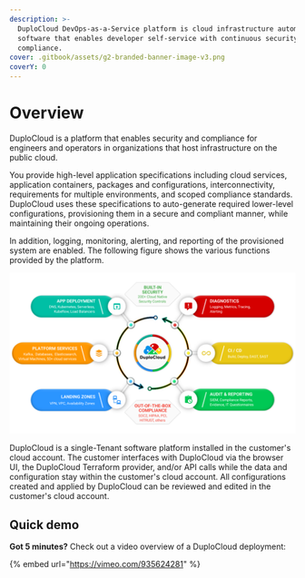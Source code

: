 ```yaml
---
description: >-
  DuploCloud DevOps-as-a-Service platform is cloud infrastructure automation
  software that enables developer self-service with continuous security and
  compliance.
cover: .gitbook/assets/g2-branded-banner-image-v3.png
coverY: 0
---
```


# Overview

DuploCloud is a platform that enables security and compliance for engineers and operators in organizations that host infrastructure on the public cloud.&#x20;

You provide high-level application specifications including cloud services, application containers, packages and configurations, interconnectivity, requirements for multiple environments, and scoped compliance standards. DuploCloud uses these specifications to auto-generate required lower-level configurations, provisioning them in a secure and compliant manner, while maintaining their ongoing operations.&#x20;

In addition, logging, monitoring, alerting, and reporting of the provisioned system are enabled. The following figure shows the various functions provided by the platform.

![The DuploCloud Platform Features Diagram](.gitbook/assets/one-unified-platform-infographic-1280x720.png)

DuploCloud is a single-Tenant software platform installed in the customer's cloud account. The customer interfaces with DuploCloud via the browser UI, the DuploCloud Terraform provider, and/or API calls while the data and configuration stay within the customer's cloud account. All configurations created and applied by DuploCloud can be reviewed and edited in the customer's cloud account.

## Quick demo

**Got 5 minutes?** Check out a video overview of a DuploCloud deployment:

{% embed url="https://vimeo.com/935624281" %}

